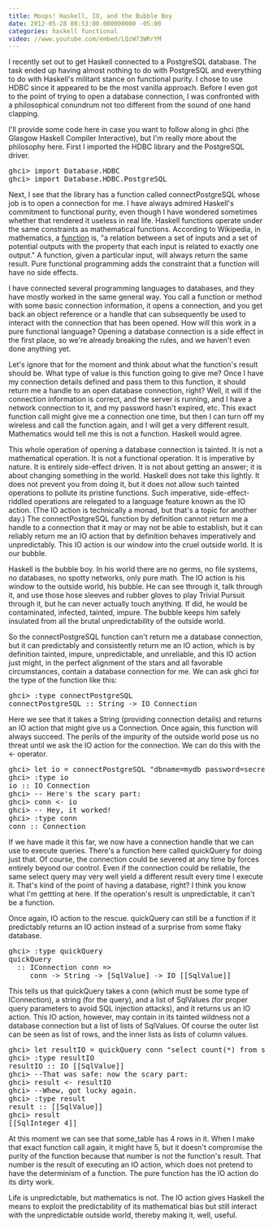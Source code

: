 ```yaml
---
title: Moops! Haskell, IO, and the Bubble Boy
date: 2012-05-28 08:53:00.000000000 -05:00
categories: haskell functional
video: //www.youtube.com/embed/LQzW73WRrYM
---
```

I recently set out to get Haskell connected to a PostgreSQL database. The task ended up having almost nothing to do with PostgreSQL and everything to do with Haskell's militant stance on functional purity. I chose to use HDBC since it appeared to be the most vanilla approach. Before I even got to the point of trying to open a database connection, I was confronted with a philosophical conundrum not too different from the sound of one hand clapping.

I'll provide some code here in case you want to follow along in ghci (the Glasgow Haskell Compiler Interactive), but I'm really more about the philosophy here. First I imported the HDBC library and the PostgreSQL driver.
<pre class="prettyprint">ghci&gt; import Database.HDBC
ghci&gt; import Database.HDBC.PostgreSQL</pre>
Next, I see that the library has a function called connectPostgreSQL whose job is to open a connection for me. I have always admired Haskell's commitment to functional purity, even though I have wondered sometimes whether that rendered it useless in real life. Haskell functions operate under the same constraints as mathematical functions. According to Wikipedia, in mathematics, a <a href="http://en.wikipedia.org/wiki/Function_(mathematics)" target="_blank">function</a> is, "a relation between a set of inputs and a set of potential outputs with the property that each input is related to exactly one output." A function, given a particular input, will always return the same result. Pure functional programming adds the constraint that a function will have no side effects.

I have connected several programming languages to databases, and they have mostly worked in the same general way. You call a function or method with some basic connection information, it opens a connection, and you get back an object reference or a handle that can subsequently be used to interact with the connection that has been opened. How will this work in a pure functional language? Opening a database connection is a side effect in the first place, so we're already breaking the rules, and we haven't even done anything yet.

Let's ignore that for the moment and think about what the function's result should be. What type of value is this function going to give me? Once I have my connection details defined and pass them to this function, it should return me a handle to an open database connection, right? Well, it will if the connection information is correct, and the server is running, and I have a network connection to it, and my password hasn't expired, etc. This exact function call might give me a connection one time, but then I can turn off my wireless and call the function again, and I will get a very different result. Mathematics would tell me this is not a function. Haskell would agree.

This whole operation of opening a database connection is tainted. It is not a mathematical operation. It is not a functional operation. It is imperative by nature. It is entirely side-effect driven. It is not about getting an answer; it is about changing something in the world. Haskell does not take this lightly. It does not prevent you from doing it, but it does not allow such tainted operations to pollute its pristine functions. Such imperative, side-effect-riddled operations are relegated to a language feature known as the IO action. (The IO action is technically a monad, but that's a topic for another day.) The connectPostgreSQL function by definition cannot return me a handle to a connection that it may or may not be able to establish, but it can reliably return me an IO action that by definition behaves imperatively and unpredictably. This IO action is our window into the cruel outside world. It is our bubble.

Haskell is the bubble boy. In his world there are no germs, no file systems, no databases, no spotty networks, only pure math. The IO action is his window to the outside world, his bubble. He can see through it, talk through it, and use those hose sleeves and rubber gloves to play Trivial Pursuit through it, but he can never actually touch anything. If did, he would be contaminated, infected, tainted, impure. The bubble keeps him safely insulated from all the brutal unpredictability of the outside world.

So the connectPostgreSQL function can't return me a database connection, but it can predictably and consistently return me an IO action, which is by definition tainted, impure, unpredictable, and unreliable, and this IO action just might, in the perfect alignment of the stars and all favorable circumstances, contain a database connection for me. We can ask ghci for the type of the function like this:
<pre class="prettyprint">ghci&gt; :type connectPostgreSQL
connectPostgreSQL :: String -&gt; IO Connection</pre>
Here we see that it takes a String (providing connection details) and returns an IO action that might give us a Connection. Once again, this function will always succeed. The perils of the impurity of the outside world pose us no threat until we ask the IO action for the connection. We can do this with the &lt;- operator.
<pre class="prettyprint">ghci&gt; let io = connectPostgreSQL "dbname=mydb password=secret"
ghci&gt; :type io
io :: IO Connection
ghci&gt; -- Here's the scary part:
ghci&gt; conn &lt;- io
ghci&gt; -- Hey, it worked!
ghci&gt; :type conn
conn :: Connection</pre>
If we have made it this far, we now have a connection handle that we can use to execute queries. There's a function here called quickQuery for doing just that. Of course, the connection could be severed at any time by forces entirely beyond our control. Even if the connection could be reliable, the same select query may very well yield a different result every time I execute it. That's kind of the point of having a database, right? I think you know what I'm gettting at here. If the operation's result is unpredictable, it can't be a function.

Once again, IO action to the rescue. quickQuery can still be a function if it predictably returns an IO action instead of a surprise from some flaky database.
<pre class="prettyprint">ghci&gt; :type quickQuery
quickQuery
  :: IConnection conn =&gt;
     conn -&gt; String -&gt; [SqlValue] -&gt; IO [[SqlValue]]</pre>
This tells us that quickQuery takes a conn (which must be some type of IConnection), a string (for the query), and a list of SqlValues (for proper query parameters to avoid SQL injection attacks), and it returns us an IO action. This IO action, however, may contain in its tainted wildness not a database connection but a list of lists of SqlValues. Of course the outer list can be seen as list of rows, and the inner lists as lists of column values.
<pre class="prettyprint">ghci&gt; let resultIO = quickQuery conn "select count(*) from some_table" []
ghci&gt; :type resultIO
resultIO :: IO [[SqlValue]]
ghci&gt; --That was safe: now the scary part:
ghci&gt; result &lt;- resultIO
ghci&gt; --Whew, got lucky again.
ghci&gt; :type result
result :: [[SqlValue]]
ghci&gt; result
[[SqlInteger 4]]</pre>
At this moment we can see that some_table has 4 rows in it. When I make that exact function call again, it might have 5, but it doesn't compromise the purity of the function because that number is not the function's result. That number is the result of executing an IO action, which does not pretend to have the determinism of a function. The pure function has the IO action do its dirty work.

Life is unpredictable, but mathematics is not. The IO action gives Haskell the means to exploit the predictability of its mathematical bias but still interact with the unpredictable outside world, thereby making it, well, useful.
